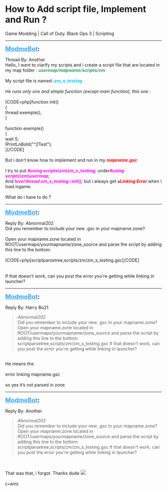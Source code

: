 # How to Add script file, Implement and Run ?
Game Modding | Call of Duty: Black Ops 3 | Scripting

---
<strong style="font-size: 1.4em;"><span style="text-decoration: underline;text-decoration-color: #34a7f9;"><span style="color:#34a7f9;">ModmeBot</span></span>:</strong>

<p>Thread By: Another<br />Hello, I want to clarify my scripts and i create a script file that are located in my map folder : <strong><em><span style="color:#339966;">usermap/mapname/scripts/zm</span></em></strong><br /> <br />My script file is named :<em><strong><span style="color:#00ccff;">zm_s_testing</span></strong></em><br /> <br /><em>He runs only one and simple function (except main function), this one :</em><br /> <br />[CODE=php]function init()<br />{<br />     thread exemple();<br />}<br /><br />function exemple()<br />{<br />     wait 5;<br />     IPrintLnBold(&quot;^2Test&quot;);<br />}[/CODE]<br /> <br />But i don&#39;t know how to implement and run in my <em><strong><span style="color:#ff0000;">mapname.gsc</span></strong></em><br /> <br />I try to put <span style="color:#ff00ff;"><em><strong>#using scripts\zm\zm_s_testing; </strong></em></span>under<em><span style="color:#ff00ff;"><strong>#using scripts\zm\usermap;</strong></span></em><br />And <span style="color:#ff00ff;"><em><strong>level thread zm_s_testing::init();</strong></em></span> but i always get a<em><strong><span style="color:#ff0000;">Linking Error </span></strong></em>when i load ingame.<br /> <br />What do i have to do ?</p>

---
<strong style="font-size: 1.4em;"><span style="text-decoration: underline;text-decoration-color: #34a7f9;"><span style="color:#34a7f9;">ModmeBot</span></span>:</strong>

<p>Reply By: Abnormal202<br />Did you remember to include your new .gsc in your mapname.zone?<br /> <br />Open your mapname.zone located in ROOT/usermaps/yourmapname/zone_source and parse the script by adding this line to the bottom:<br /> <br />[CODE=php]scriptparsetree,scripts/zm/zm_s_testing.gsc[/CODE]<br /> <br /> <br />If that doesn&#39;t work, can you post the error you&#39;re getting while linking in launcher?</p>

---
<strong style="font-size: 1.4em;"><span style="text-decoration: underline;text-decoration-color: #34a7f9;"><span style="color:#34a7f9;">ModmeBot</span></span>:</strong>

<p>Reply By: Harry Bo21<br /><blockquote><em>Abnormal202</em><br />Did you remember to include your new .gsc in your mapname.zone?   Open your mapname.zone located in ROOT/usermaps/yourmapname/zone_source and parse the script by adding this line to the bottom:   scriptparsetree,scripts/zm/zm_s_testing.gsc     If that doesn&#39;t work, can you post the error you&#39;re getting while linking in launcher?</blockquote><br /> He means the<br /> <br />error linking mapname.gsc<br /> <br />so yes it’s not parsed in zone</p>

---
<strong style="font-size: 1.4em;"><span style="text-decoration: underline;text-decoration-color: #34a7f9;"><span style="color:#34a7f9;">ModmeBot</span></span>:</strong>

<p>Reply By: Another<br /><blockquote><em>Abnormal202</em><br />Did you remember to include your new .gsc in your mapname.zone?   Open your mapname.zone located in ROOT/usermaps/yourmapname/zone_source and parse the script by adding this line to the bottom:   scriptparsetree,scripts/zm/zm_s_testing.gsc     If that doesn&#39;t work, can you post the error you&#39;re getting while linking in launcher?</blockquote><br /> <br />That was that, i forgot. Thanks dude <img style="max-width: 500px;" src="http://aviacreations.com/modme/emoticons/smile.png"><br /> <br />(+win)</p>
